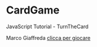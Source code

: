 # CardGame
JavaScript Tutorial - TurnTheCard

Marco Giaffreda
[clicca per giocare](https://marco-giaffreda-2c-jcmaxwell-2023.github.io/CardGame/)
